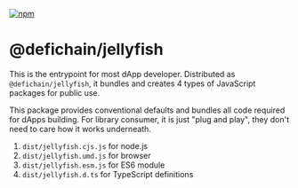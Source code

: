 [![npm](https://img.shields.io/npm/v/@defichain/jellyfish)](https://www.npmjs.com/package/@defichain/jellyfish/v/latest)

# @defichain/jellyfish

This is the entrypoint for most dApp developer. Distributed as `@defichain/jellyfish`, it bundles and creates 4 types of
JavaScript packages for public use.

This package provides conventional defaults and bundles all code required for dApps building. For library consumer, it is
just "plug and play", they don't need to care how it works underneath.

1. `dist/jellyfish.cjs.js` for node.js
1. `dist/jellyfish.umd.js` for browser
1. `dist/jellyfish.esm.js` for ES6 module
1. `dist/jellyfish.d.ts` for TypeScript definitions
